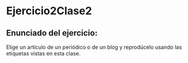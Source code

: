 # Ejercicio2Clase2

## Enunciado del ejercicio:
Elige un artículo de un periódico o de un blog y reprodúcelo usando las etiquetas vistas en esta clase.
